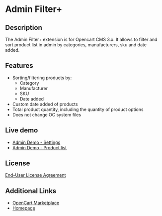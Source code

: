 # Admin Filter+

## Description
The Admin Filter+ extension is for Opencart CMS 3.x. It allows to filter and sort product list in admin by categories, manufacturers, sku and date added.

## Features
* Sorting/filtering products by:
  - Category
  - Manufacturer
  - SKU
  - Date added
* Custom date added of products
* Total product quantity, including the quantity of product options
* Does not change OC system files

## Live demo
* [Admin Demo - Settings](http://ocmod.freevar.com/oc3020/a/admin/index.php?route=extension/module/admin_filter)
* [Admin Demo - Product list](http://ocmod.freevar.com/oc3020/a/admin/index.php?route=catalog/product)

## License
[End-User License Agreement](https://raw.githubusercontent.com/ocmod-space/ocmod-admin-filter-plus/master/EULA.txt)

## Additional Links
* [OpenCart Marketplace](https://www.opencart.com/index.php?route=marketplace/extension&filter_member=ocmod.space)
* [Homepage](https://underr.space/tag:opencart)
